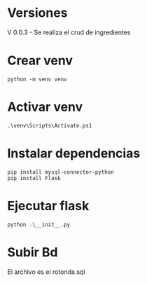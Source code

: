 # Versiones
V 0.0.3 - Se realiza el crud de ingredientes

# Crear venv
```
python -m venv venv
```
# Activar venv
```
.\venv\Scripts\Activate.ps1
```
# Instalar dependencias
```
pip install mysql-connector-python
pip install Flask
```
# Ejecutar flask
```
python .\__init__.py 
```
# Subir Bd 
El archivo es el rotonda.sql